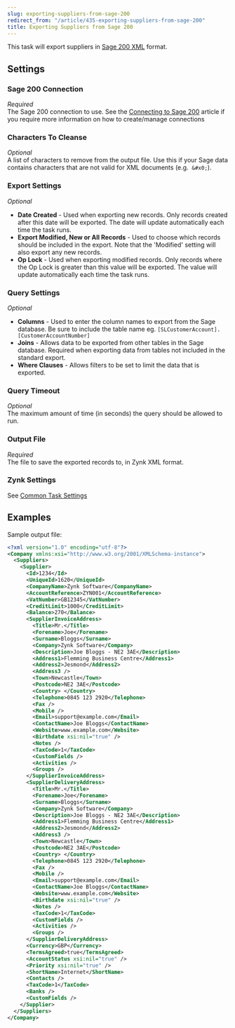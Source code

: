 ```yaml
---
slug: exporting-suppliers-from-sage-200
redirect_from: "/article/435-exporting-suppliers-from-sage-200"
title: Exporting Suppliers from Sage 200
---
```

This task will export suppliers in [Sage 200 XML](sage-200-xml) format.

## Settings
### Sage 200 Connection
_Required_  
The Sage 200 connection to use.  See the [Connecting to Sage 200](connecting-to-sage-200) article if you require more information on how to create/manage connections

### Characters To Cleanse
_Optional_  
A list of characters to remove from the output file. Use this if your Sage data contains characters that are not valid for XML documents (e.g. 	`&#x0;`).

### Export Settings
_Optional_  

 * **Date Created** - Used when exporting new records. Only records created after this date will be exported. The date will update automatically each time the task runs.
 * **Export Modified, New or All Records** - Used to choose which records should be included in the export. Note that the 'Modified' setting will also export any new records.
 * **Op Lock** - Used when exporting modified records. Only records where the Op Lock is greater than this value will be exported. The value will update automatically each time the task runs.

### Query Settings
_Optional_  

 * **Columns** - Used to enter the column names to export from the Sage database. Be sure to include the table name eg. `[SLCustomerAccount].[CustomerAccountNumber]`
 * **Joins** - Allows data to be exported from other tables in the Sage database. Required when exporting data from tables not included in the standard export.
 * **Where Clauses** - Allows filters to be set to limit the data that is exported. 
  
### Query Timeout
_Optional_  
The maximum amount of time (in seconds) the query should be allowed to run.

### Output File
_Required_  
The file to save the exported records to, in Zynk XML format.

### Zynk Settings
See [Common Task Settings](common-task-settings)

## Examples
Sample output file:

```xml
<?xml version="1.0" encoding="utf-8"?>
<Company xmlns:xsi="http://www.w3.org/2001/XMLSchema-instance">
  <Suppliers>
    <Supplier>
      <Id>1234</Id>
      <UniqueId>1620</UniqueId>
      <CompanyName>Zynk Software</CompanyName>
      <AccountReference>ZYN001</AccountReference>
      <VatNumber>GB12345</VatNumber>
      <CreditLimit>1000</CreditLimit>
      <Balance>270</Balance>
      <SupplierInvoiceAddress>
        <Title>Mr.</Title>
        <Forename>Joe</Forename>
        <Surname>Bloggs</Surname>
        <Company>Zynk Software</Company>
        <Description>Joe Bloggs - NE2 3AE</Description>
        <Address1>Flemming Business Centre</Address1>
        <Address2>Jesmond</Address2>
        <Address3 />
        <Town>Newcastle</Town>
        <Postcode>NE2 3AE</Postcode>
        <Country> </Country>
        <Telephone>0845 123 2920</Telephone>
        <Fax />
        <Mobile />
        <Email>support@example.com</Email>
        <ContactName>Joe Bloggs</ContactName>
        <Website>www.example.com</Website>
        <Birthdate xsi:nil="true" />
        <Notes />
        <TaxCode>1</TaxCode>
        <CustomFields />
        <Activities />
        <Groups />
      </SupplierInvoiceAddress>
      <SupplierDeliveryAddress>
        <Title>Mr.</Title>
        <Forename>Joe</Forename>
        <Surname>Bloggs</Surname>
        <Company>Zynk Software</Company>
        <Description>Joe Bloggs - NE2 3AE</Description>
        <Address1>Flemming Business Centre</Address1>
        <Address2>Jesmond</Address2>
        <Address3 />
        <Town>Newcastle</Town>
        <Postcode>NE2 3AE</Postcode>
        <Country> </Country>
        <Telephone>0845 123 2920</Telephone>
        <Fax />
        <Mobile />
        <Email>support@example.com</Email>
        <ContactName>Joe Bloggs</ContactName>
        <Website>www.example.com</Website>
        <Birthdate xsi:nil="true" />
        <Notes />
        <TaxCode>1</TaxCode>
        <CustomFields />
        <Activities />
        <Groups />
      </SupplierDeliveryAddress>
      <Currency>GBP</Currency>
      <TermsAgreed>true</TermsAgreed>
      <AccountStatus xsi:nil="true" />
      <Priority xsi:nil="true" />
      <ShortName>Internet</ShortName>
      <Contacts />
      <TaxCode>1</TaxCode>
      <Banks />
      <CustomFields />
    </Supplier>
  </Suppliers>
</Company>
```
